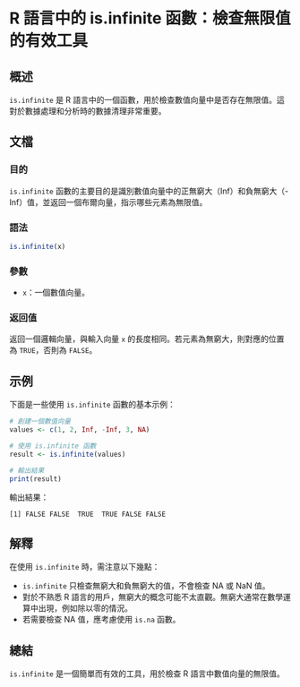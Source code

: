 <!--
Meta Description: # R 語言中的 is.infinite 函數：檢查無限值的有效工具 ## 概述 `is.infinite` 是 R 語言中的一個函數，用於檢查數值向量中是否存在無限值。這對於數據處理和分析時的數據清理非常重要。 ## 文檔 ### 目的 `is.infinite` 函數的主要目的是識別數值向量中的...
Meta Keywords: infinite, false, inf, true, values
-->

# R 語言中的 is.infinite 函數：檢查無限值的有效工具

## 概述
`is.infinite` 是 R 語言中的一個函數，用於檢查數值向量中是否存在無限值。這對於數據處理和分析時的數據清理非常重要。

## 文檔
### 目的
`is.infinite` 函數的主要目的是識別數值向量中的正無窮大（Inf）和負無窮大（-Inf）值，並返回一個布爾向量，指示哪些元素為無限值。

### 語法
```R
is.infinite(x)
```

### 參數
- `x`：一個數值向量。

### 返回值
返回一個邏輯向量，與輸入向量 `x` 的長度相同。若元素為無窮大，則對應的位置為 `TRUE`，否則為 `FALSE`。

## 示例
下面是一些使用 `is.infinite` 函數的基本示例：

```R
# 創建一個數值向量
values <- c(1, 2, Inf, -Inf, 3, NA)

# 使用 is.infinite 函數
result <- is.infinite(values)

# 輸出結果
print(result)
```
輸出結果：
```
[1] FALSE FALSE  TRUE  TRUE FALSE FALSE
```

## 解釋
在使用 `is.infinite` 時，需注意以下幾點：
- `is.infinite` 只檢查無窮大和負無窮大的值，不會檢查 NA 或 NaN 值。
- 對於不熟悉 R 語言的用戶，無窮大的概念可能不太直觀。無窮大通常在數學運算中出現，例如除以零的情況。
- 若需要檢查 NA 值，應考慮使用 `is.na` 函數。

## 總結
`is.infinite` 是一個簡單而有效的工具，用於檢查 R 語言中數值向量的無限值。